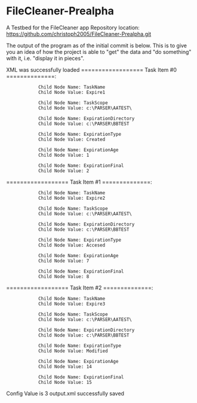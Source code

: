 # FileCleaner-Prealpha
A Testbed for the FileCleaner app
Repository location: https://github.com/christoph2005/FileCleaner-Prealpha.git


The output of the program as of the initial commit is below.
This is to give you an idea of how the project is able to "get" the data and "do something" with it, i.e. "display it in pieces".

XML was successfully loaded
================== Task Item #0 ==============:

                Child Node Name: TaskName
                Child Node Value: Expire1

                Child Node Name: TaskScope
                Child Node Value: c:\PARSER\AATEST\

                Child Node Name: ExpirationDirectory
                Child Node Value: c:\PARSER\BBTEST

                Child Node Name: ExpirationType
                Child Node Value: Created

                Child Node Name: ExpirationAge
                Child Node Value: 1

                Child Node Name: ExpirationFinal
                Child Node Value: 2

================== Task Item #1 ==============:

                Child Node Name: TaskName
                Child Node Value: Expire2

                Child Node Name: TaskScope
                Child Node Value: c:\PARSER\AATEST\

                Child Node Name: ExpirationDirectory
                Child Node Value: c:\PARSER\BBTEST

                Child Node Name: ExpirationType
                Child Node Value: Accesed

                Child Node Name: ExpirationAge
                Child Node Value: 7

                Child Node Name: ExpirationFinal
                Child Node Value: 8

================== Task Item #2 ==============:

                Child Node Name: TaskName
                Child Node Value: Expire3

                Child Node Name: TaskScope
                Child Node Value: c:\PARSER\AATEST\

                Child Node Name: ExpirationDirectory
                Child Node Value: c:\PARSER\BBTEST

                Child Node Name: ExpirationType
                Child Node Value: Modified

                Child Node Name: ExpirationAge
                Child Node Value: 14

                Child Node Name: ExpirationFinal
                Child Node Value: 15

Config Value is 3
output.xml successfully saved
